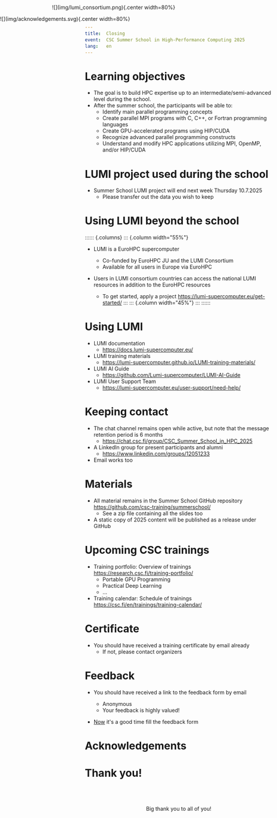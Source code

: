 ```yaml
---
title:  Closing
event:  CSC Summer School in High-Performance Computing 2025
lang:   en
---
```


# Learning objectives

- The goal is to build HPC expertise up to an intermediate/semi-advanced level during the school.
- After the summer school, the participants will be able to:
  - Identify main parallel programming concepts
  - Create parallel MPI programs with C, C++, or Fortran programming languages
  - Create GPU-accelerated programs using HIP/CUDA
  - Recognize advanced parallel programming constructs
  - Understand and modify HPC applications utilizing MPI, OpenMP, and/or HIP/CUDA


# LUMI project used during the school

- Summer School LUMI project will end next week Thursday 10.7.2025
  - Please transfer out the data you wish to keep


# Using LUMI beyond the school

<div style="position: absolute; left:10.0em; top:0.8em">
![](img/lumi_consortium.png){.center width=80%}
</div>

:::::: {.columns}
::: {.column width="55%"}
- LUMI is a EuroHPC supercomputer
  - Co-funded by EuroHPC JU and the LUMI Consortium
  - Available for all users in Europe via EuroHPC

- Users in LUMI consortium countries can access the national LUMI resources in addition to the EuroHPC resources
  - To get started, apply a project <https://lumi-supercomputer.eu/get-started/>
:::
::: {.column width="45%"}
:::
::::::


# Using LUMI

- LUMI documentation
  - <https://docs.lumi-supercomputer.eu/>
- LUMI training materials
  - <https://lumi-supercomputer.github.io/LUMI-training-materials/>
- LUMI AI Guide
  - <https://github.com/Lumi-supercomputer/LUMI-AI-Guide>
- LUMI User Support Team
  - <https://lumi-supercomputer.eu/user-support/need-help/>


# Keeping contact

- The chat channel remains open while active, but note that the message retention period is 6 months
  - <https://chat.csc.fi/group/CSC_Summer_School_in_HPC_2025>
- A LinkedIn group for present participants and alumni
  - <https://www.linkedin.com/groups/12051233>
- Email works too


# Materials

- All material remains in the Summer School GitHub repository<br><https://github.com/csc-training/summerschool/>
  - See a zip file containing all the slides too
- A static copy of 2025 content will be published as a release under GitHub


# Upcoming CSC trainings

- Training portfolio: Overview of trainings<br>
  <https://research.csc.fi/training-portfolio/>
  - Portable GPU Programming
  - Practical Deep Learning
  - ...
- Training calendar: Schedule of trainings<br>
  <https://csc.fi/en/trainings/training-calendar/>


# Certificate

- You should have received a training certificate by email already
  - If not, please contact organizers


# Feedback

- You should have received a link to the feedback form by email
  - Anonymous
  - Your feedback is highly valued!

- <u>Now</u> it's a good time fill the feedback form


# Acknowledgements

<div style="position: absolute; left:0.0em; top:3.0em">
![](img/acknowledgements.svg){.center width=80%}
</div>

# Thank you!

<br>
<br>
<br>
<center>
Big thank you to all of you!
</center>

